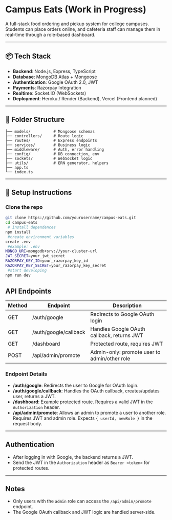 # Campus Eats (Work in Progress)

A full-stack food ordering and pickup system for college campuses. Students can place orders online, and cafeteria staff can manage them in real-time through a role-based dashboard.

---

## 📦 Tech Stack

- **Backend**: Node.js, Express, TypeScript
- **Database**: MongoDB Atlas + Mongoose
- **Authentication**: Google OAuth 2.0, JWT
- **Payments**: Razorpay Integration
- **Realtime**: Socket.IO (WebSockets)
- **Deployment**: Heroku / Render (Backend), Vercel (Frontend planned)

---

## 📁 Folder Structure

```src/
├── models/          # Mongoose schemas
├── controllers/     # Route logic
├── routes/          # Express endpoints
├── services/        # Business logic
├── middleware/      # Auth, error handling
├── config/          # DB connection, env
├── sockets/         # WebSocket logic
├── utils/           # ERN generator, helpers
├── app.ts
└── index.ts
```
---

## 🔧 Setup Instructions

### **Clone the repo**
   ```bash
   git clone https://github.com/yourusername/campus-eats.git
   cd campus-eats
    # install dependences
   npm install
    #create environment variables
   create .env
    #example: .env
   MONGO_URI=mongodb+srv://your-cluster-url
   JWT_SECRET=your_jwt_secret
   RAZORPAY_KEY_ID=your_razorpay_key_id
   RAZORPAY_KEY_SECRET=your_razorpay_key_secret
    #start developing
   npm run dev
```

## API Endpoints

| Method | Endpoint                | Description                                      |
|--------|------------------------|--------------------------------------------------|
| GET    | /auth/google           | Redirects to Google OAuth login                  |
| GET    | /auth/google/callback  | Handles Google OAuth callback, returns JWT        |
| GET    | /dashboard             | Protected route, requires JWT                    |
| POST   | /api/admin/promote     | Admin-only: promote user to admin/other role     |

### Endpoint Details

- **/auth/google**: Redirects the user to Google for OAuth login.
- **/auth/google/callback**: Handles the OAuth callback, creates/updates user, returns a JWT.
- **/dashboard**: Example protected route. Requires a valid JWT in the `Authorization` header.
- **/api/admin/promote**: Allows an admin to promote a user to another role. Requires JWT and admin role. Expects `{ userId, newRole }` in the request body.

---

## Authentication
- After logging in with Google, the backend returns a JWT.
- Send the JWT in the `Authorization` header as `Bearer <token>` for protected routes.

---

## Notes
- Only users with the `admin` role can access the `/api/admin/promote` endpoint.
- The Google OAuth callback and JWT logic are handled server-side.
